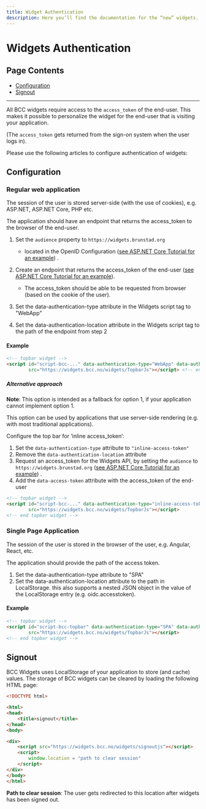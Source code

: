 ```yaml
---
title: Widget Authentication
description: Here you’ll find the documentation for the “new” widgets. They are also known as widgets.bcc.no (as opposed to the old widgets: widgets.brunstad.org).
---
```


# Widgets Authentication

## Page Contents

* [Configuration](#configuration)
* [Signout](#signout)

---

All BCC widgets require access to the ``access_token`` of the end-user. This makes it possible to personalize the widget
for the end-user that is visiting your application.

(The ``access_token`` gets returned from the sign-on system when the user logs in).

Please use the following articles to configure authentication of widgets:

## Configuration

### Regular web application

The session of the user is stored server-side (with the use of cookies), e.g. ASP.NET, ASP.NET Core, PHP etc.

The application should have an endpoint that returns the access_token to the browser of the end-user.

1. Set the ``audience`` property to ``https://widgets.brunstad.org``
    * located in the OpenID
      Configuration ([see ASP.NET Core Tutorial for an example](/docs/bcc-signon/asp.net-core#get-your-application-credentials))
      .
2. Create an endpoint that returns the access_token of the
   end-user ([see ASP.NET Core Tutorial for an example](/docs/bcc-signon/asp.net-core#add-account-controller)).

    * The access_token should be able to be requested from browser (based on the cookie of the user).

3. Set the data-authentication-type attribute in the Widgets script tag to "WebApp"

4. Set the data-authentication-location attribute in the Widgets script tag to the path of the endpoint from step 2

#### Example

````html
<!-- topbar widget -->
<script id="script-bcc-..." data-authentication-type="WebApp" data-authentication-location="/Account/accesstoken"
        src="https://widgets.bcc.no/widgets/TopbarJs"></script> <!-- end topbar widget -->
````

##### Alternative approach

**Note**: This option is intended as a fallback for option 1, if your application cannot implement option 1.

This option can be used by applications that use server-side rendering (e.g. with most traditional applications).

Configure the top bar for ‘inline access_token’:

1. Set the ``data-authentication-type`` attribute to ```"inline-access-token"```
2. Remove the ``data-authentication-location`` attribute
3. Request an access_token for the Widgets API, by setting the ``audience``
   to ``https://widgets.brunstad.org``  ([see ASP.NET Core Tutorial for an example](/docs/bcc-signon/asp.net-core#edit-configuration-file))
   .
4. Add the ``data-access-token`` attribute with the access_token of the end-user

````html
<!-- topbar widget -->
<script id="script-bcc-..." data-authentication-type="inline-access-token" data-access-token="ACCESS_TOKEN OF END USER"
        src="https://widgets.bcc.no/widgets/TopbarJs"></script>
<!-- end topbar widget -->
````

### Single Page Application

The session of the user is stored in the browser of the user, e.g. Angular, React, etc.

The application should provide the path of the access token.

1. Set the data-authentication-type attribute to "SPA"
2. Set the data-authentication-location attribute to the path in LocalStorage. this also supports a nested JSON object
   in the value of the LocalStorage entry (e.g. oidc.accesstoken).

#### Example

````html
<!-- topbar widget -->
<script id="script-bcc-topbar" data-authentication-type="SPA" data-authentication-location="oidc.accesstoken"
        src="https://widgets.bcc.no/widgets/TopbarJs"></script>
<!-- end topbar widget -->
````

## Signout

BCC Widgets uses LocalStorage of your application to store (and cache) values. The storage of BCC widgets can be cleared
by loading the following HTML page:

````html
<!DOCTYPE html>

<html>
<head>
    <title>signout</title>
</head>
<body>

<div>
    <script src="https://widgets.bcc.no/widgets/signoutjs"></script>
    <script>
        window.location = "path to clear session"
    </script>
</div>
</body>
</html>
````

**Path to clear session**: The user gets redirected to this location after widgets has been signed out.
